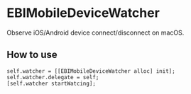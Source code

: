 # EBIMobileDeviceWatcher

Observe iOS/Android device connect/disconnect on macOS.

## How to use

```
self.watcher = [[EBIMobileDeviceWatcher alloc] init];
self.watcher.delegate = self;
[self.watcher startWatcing];
```

